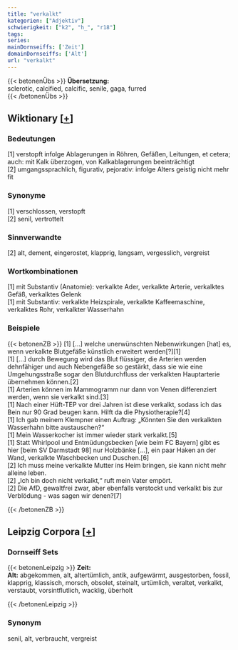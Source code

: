```yaml
---
title: "verkalkt"
kategorien: ["Adjektiv"]
schwierigkeit: ["k2", "h_", "r18"]
tags:
series:
mainDornseiffs: ['Zeit']
domainDornseiffs: ['Alt']
url: "verkalkt"
---
```


{{< betonenÜbs >}}
**Übersetzung:**  
sclerotic, calcified, calcific, senile, gaga, furred  
{{< /betonenÜbs >}}

## Wiktionary [[+](https://de.wiktionary.org/wiki/verkalkt)]

### Bedeutungen
[1] verstopft infolge Ablagerungen in Röhren, Gefäßen, Leitungen, et cetera; auch: mit Kalk überzogen, von Kalkablagerungen beeinträchtigt  
[2] umgangssprachlich, figurativ, pejorativ: infolge Alters geistig nicht mehr fit  

### Synonyme
[1] verschlossen, verstopft  
[2] senil, vertrottelt  

### Sinnverwandte
[2] alt, dement, eingerostet, klapprig, langsam, vergesslich, vergreist  

### Wortkombinationen
[1] mit Substantiv (Anatomie): verkalkte Ader, verkalkte Arterie, verkalktes Gefäß, verkalktes Gelenk  
[1] mit Substantiv: verkalkte Heizspirale, verkalkte Kaffeemaschine, verkalktes Rohr, verkalkter Wasserhahn  

### Beispiele
{{< betonenZB >}}
[1] […] welche unerwünschten Nebenwirkungen [hat] es, wenn verkalkte Blutgefäße künstlich erweitert werden[?][1]  
[1] […] durch Bewegung wird das Blut flüssiger, die Arterien werden dehnfähiger und auch Nebengefäße so gestärkt, dass sie wie eine Umgehungsstraße sogar den Blutdurchfluss der verkalkten Hauptarterie übernehmen können.[2]  
[1] Arterien können im Mammogramm nur dann von Venen differenziert werden, wenn sie verkalkt sind.[3]  
[1] Nach einer Hüft-TEP vor drei Jahren ist diese verkalkt, sodass ich das Bein nur 90 Grad beugen kann. Hilft da die Physiotherapie?[4]  
[1] Ich gab meinem Klempner einen Auftrag: „Könnten Sie den verkalkten Wasserhahn bitte austauschen?“  
[1] Mein Wasserkocher ist immer wieder stark verkalkt.[5]  
[1] Statt Whirlpool und Entmüdungsbecken [wie beim FC Bayern] gibt es hier [beim SV Darmstadt 98] nur Holzbänke […], ein paar Haken an der Wand, verkalkte Waschbecken und Duschen.[6]  
[2] Ich muss meine verkalkte Mutter ins Heim bringen, sie kann nicht mehr alleine leben.  
[2] „Ich bin doch nicht verkalkt,“ ruft mein Vater empört.  
[2] Die AfD, gewaltfrei zwar, aber ebenfalls verstockt und verkalkt bis zur Verblödung - was sagen wir denen?[7]  

{{< /betonenZB >}}

## Leipzig Corpora [[+](https://corpora.uni-leipzig.de/en/res?word=verkalkt&corpusId=deu_newscrawl-public_2018)]

### Dornseiff Sets
{{< betonenLeipzig >}}
**Zeit:**  
**Alt:** abgekommen, alt, altertümlich, antik, aufgewärmt, ausgestorben, fossil, klapprig, klassisch, morsch, obsolet, steinalt, urtümlich, veraltet, verkalkt, verstaubt, vorsintflutlich, wacklig, überholt  

{{< /betonenLeipzig >}}

### Synonym
senil, alt, verbraucht, vergreist

